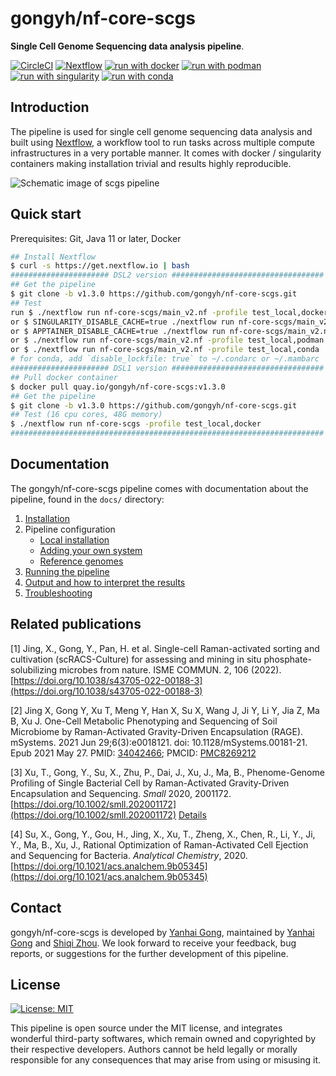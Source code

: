 # gongyh/nf-core-scgs

**Single Cell Genome Sequencing data analysis pipeline**.

[![CircleCI](https://dl.circleci.com/status-badge/img/gh/gongyh/nf-core-scgs/tree/master.svg?style=svg)](https://dl.circleci.com/status-badge/redirect/gh/gongyh/nf-core-scgs/tree/master)
[![Nextflow](https://img.shields.io/badge/nextflow%20DSL2-%E2%89%A522.04.0-23aa62.svg)](https://www.nextflow.io/)
[![run with docker](https://img.shields.io/badge/run%20with-docker-0db7ed?labelColor=000000&logo=docker)](https://www.docker.com/)
[![run with podman](https://img.shields.io/badge/run%20with-podman-0dffed?labelColor=000000)](https://podman.io/)
[![run with singularity](https://img.shields.io/badge/run%20with-singularity-1d355c.svg?labelColor=000000)](https://sylabs.io/docs/)
[![run with conda](https://img.shields.io/badge/run%20with-conda-ffb7ed?labelColor=000000&logo=anaconda)](https://mamba.readthedocs.io/en/latest/user_guide/micromamba.html)

## Introduction

The pipeline is used for single cell genome sequencing data analysis and built using [Nextflow](https://www.nextflow.io), a workflow tool to run tasks across multiple compute infrastructures in a very portable manner. It comes with docker / singularity containers making installation trivial and results highly reproducible.

![Schematic image of scgs pipeline](scgs_pipeline.png)

## Quick start

Prerequisites: Git, Java 11 or later, Docker

```bash
## Install Nextflow
$ curl -s https://get.nextflow.io | bash
###################### DSL2 version ##################################
## Get the pipeline
$ git clone -b v1.3.0 https://github.com/gongyh/nf-core-scgs.git
## Test
run $ ./nextflow run nf-core-scgs/main_v2.nf -profile test_local,docker
or $ SINGULARITY_DISABLE_CACHE=true ./nextflow run nf-core-scgs/main_v2.nf -profile test_local,singularity
or $ APPTAINER_DISABLE_CACHE=true ./nextflow run nf-core-scgs/main_v2.nf -profile test_local,apptainer
or $ ./nextflow run nf-core-scgs/main_v2.nf -profile test_local,podman
or $ ./nextflow run nf-core-scgs/main_v2.nf -profile test_local,conda
# for conda, add `disable_lockfile: true` to ~/.condarc or ~/.mambarc
###################### DSL1 version ##################################
## Pull docker container
$ docker pull quay.io/gongyh/nf-core-scgs:v1.3.0
## Get the pipeline
$ git clone -b v1.3.0 https://github.com/gongyh/nf-core-scgs.git
## Test (16 cpu cores, 48G memory)
$ ./nextflow run nf-core-scgs -profile test_local,docker
######################################################################
```

## Documentation

The gongyh/nf-core-scgs pipeline comes with documentation about the pipeline, found in the `docs/` directory:

1. [Installation](docs/installation.md)
2. Pipeline configuration
   - [Local installation](docs/configuration/local.md)
   - [Adding your own system](docs/configuration/adding_your_own.md)
   - [Reference genomes](docs/configuration/reference_genomes.md)
3. [Running the pipeline](docs/usage.md)
4. [Output and how to interpret the results](docs/output.md)
5. [Troubleshooting](docs/troubleshooting.md)

## Related publications
[1] Jing, X., Gong, Y., Pan, H. et al. Single-cell Raman-activated sorting and cultivation (scRACS-Culture) for assessing and mining in situ phosphate-solubilizing microbes from nature. ISME COMMUN. 2, 106 (2022). [https://doi.org/10.1038/s43705-022-00188-3](https://doi.org/10.1038/s43705-022-00188-3)

[2] Jing X, Gong Y, Xu T, Meng Y, Han X, Su X, Wang J, Ji Y, Li Y, Jia Z, Ma B, Xu J. One-Cell Metabolic Phenotyping and Sequencing of Soil Microbiome by Raman-Activated Gravity-Driven Encapsulation (RAGE). mSystems. 2021 Jun 29;6(3):e0018121. doi: 10.1128/mSystems.00181-21. Epub 2021 May 27. PMID: [34042466](https://pubmed.ncbi.nlm.nih.gov/34042466/); PMCID: [PMC8269212](http://www.ncbi.nlm.nih.gov/pmc/articles/pmc8269212/)

[3] Xu, T., Gong, Y., Su, X., Zhu, P., Dai, J., Xu, J., Ma, B., Phenome-Genome Profiling of Single Bacterial Cell by Raman-Activated Gravity-Driven Encapsulation and Sequencing. _Small_ 2020, 2001172. [https://doi.org/10.1002/smll.202001172](https://doi.org/10.1002/smll.202001172) [Details](https://github.com/gongyh/nf-core-scgs/blob/master/RAGE-Seq/Data.md)

[4] Su, X., Gong, Y., Gou, H., Jing, X., Xu, T., Zheng, X., Chen, R., Li, Y., Ji, Y., Ma, B., Xu, J., Rational Optimization of Raman-Activated Cell Ejection and Sequencing for Bacteria. _Analytical Chemistry_, 2020. [https://doi.org/10.1021/acs.analchem.9b05345](https://doi.org/10.1021/acs.analchem.9b05345)

## Contact

gongyh/nf-core-scgs is developed by [Yanhai Gong](mailto:gongyh@qibebt.ac.cn), maintained by [Yanhai Gong](mailto:gongyh@qibebt.ac.cn) and [Shiqi Zhou](mailto:zhousq@qibebt.ac.cn). We look forward to receive your feedback, bug reports, or suggestions for the further development of this pipeline.

## License

[![License: MIT](https://img.shields.io/badge/License-MIT-yellow.svg)](https://opensource.org/licenses/MIT)

This pipeline is open source under the MIT license, and integrates wonderful third-party softwares, which remain owned and copyrighted by their respective developers. Authors cannot be held legally or morally responsible for any consequences that may arise from using or misusing it.
